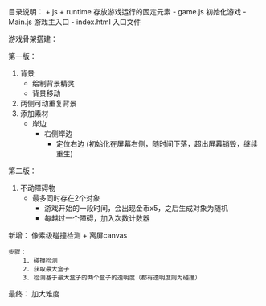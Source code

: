 目录说明：
	+ js
		+ runtime 存放游戏运行的固定元素
	- game.js 		初始化游戏
	- Main.js 		游戏主入口
	- index.html 	入口文件


游戏骨架搭建：

第一版：
1. 背景
	+ 绘制背景精灵
	+ 背景移动
2. 两侧可动重复背景
3. 添加素材
	+ 岸边
		+ 右侧岸边
			+ 定位右边 (初始化在屏幕右侧，随时间下落，超出屏幕销毁，继续重生)

第二版：
1. 不动障碍物
	+ 最多同时存在2个对象
		+ 游戏开始的一段时间，会出现金币x5，之后生成对象为随机
		+ 每越过一个障碍，加入次数计数器

新增： 像素级碰撞检测
	+ 离屏canvas

	步骤：
		1. 碰撞检测
		2. 获取最大盒子
		3. 检测基于最大盒子的两个盒子的透明度（都有透明度则为碰撞）

最终：
	加大难度
